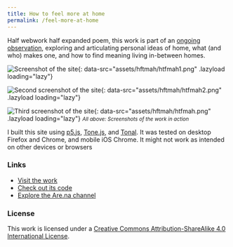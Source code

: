 ```yaml
---
title: How to feel more at home
permalink: /feel-more-at-home
---
```

Half webwork half expanded poem, this work is part of an [ongoing observation](https://www.are.na/francesco-imola-2o2ng4qooxm/how-to-feel-more-at-home), exploring and articulating personal ideas of home, what (and who) makes one, and how to find meaning living in-between homes.

![Screenshot of the site](){: data-src="assets/hftmah/htfmah1.png" .lazyload loading="lazy"}

![Second screenshot of the site](){: data-src="assets/hftmah/htfmah2.png" .lazyload loading="lazy"}

![Third screenshot of the site](){: data-src="assets/hftmah/htfmah.png" .lazyload loading="lazy"}
<small>_All above: Screenshots of the work in action_</small>

I built this site using [p5.js](https://p5js.org/), [Tone.js](https://tonejs.github.io/), and [Tonal](https://github.com/tonaljs/tonal). It was tested on desktop Firefox and Chrome, and mobile iOS Chrome. It might not work as intended on other devices or browsers

### Links

* [Visit the work](https://francescoimola.github.io/htfmat/)<br> 
* [Check out its code](https://github.com/francescoimola/htfmat)<br> 
* [Explore the Are.na channel](https://www.are.na/francesco-imola-2o2ng4qooxm/how-to-feel-more-at-home)

### License

This work is licensed under a <a rel="license" href="http://creativecommons.org/licenses/by-sa/4.0/">Creative Commons Attribution-ShareAlike 4.0 International License</a>.

